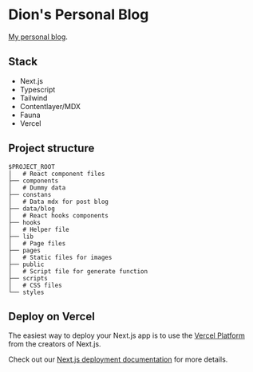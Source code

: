 # Dion's Personal Blog

[My personal blog](https://blog.dianananda.site).

## Stack

- Next.js
- Typescript
- Tailwind
- Contentlayer/MDX
- Fauna
- Vercel

## Project structure

```
$PROJECT_ROOT
│   # React component files
├── components
│   # Dummy data
├── constans
│   # Data mdx for post blog
├── data/blog
│   # React hooks components
├── hooks
│   # Helper file
├── lib
│   # Page files
├── pages
│   # Static files for images
├── public
│   # Script file for generate function
├── scripts
│   # CSS files
└── styles
```

## Deploy on Vercel

The easiest way to deploy your Next.js app is to use the [Vercel Platform](https://vercel.com/new?utm_medium=default-template&filter=next.js&utm_source=create-next-app&utm_campaign=create-next-app-readme) from the creators of Next.js.

Check out our [Next.js deployment documentation](https://nextjs.org/docs/deployment) for more details.
